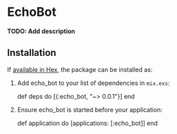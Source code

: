 # EchoBot

**TODO: Add description**

## Installation

If [available in Hex](https://hex.pm/docs/publish), the package can be installed as:

  1. Add echo_bot to your list of dependencies in `mix.exs`:

        def deps do
          [{:echo_bot, "~> 0.0.1"}]
        end

  2. Ensure echo_bot is started before your application:

        def application do
          [applications: [:echo_bot]]
        end

